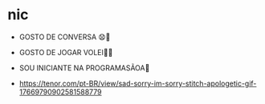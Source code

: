 # nic
- GOSTO DE CONVERSA 😧🤭
- GOSTO DE JOGAR VOLEI🥇😧
  
- SOU INICIANTE NA PROGRAMASÃOA📕
- https://tenor.com/pt-BR/view/sad-sorry-im-sorry-stitch-apologetic-gif-17669790902581588779

